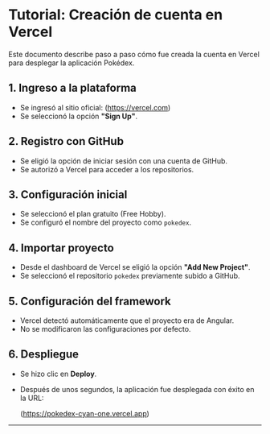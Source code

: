 # Tutorial: Creación de cuenta en Vercel

Este documento describe paso a paso cómo fue creada la cuenta en Vercel para desplegar la aplicación Pokédex.

## 1. Ingreso a la plataforma
- Se ingresó al sitio oficial: (https://vercel.com)
- Se seleccionó la opción **"Sign Up"**.

## 2. Registro con GitHub
- Se eligió la opción de iniciar sesión con una cuenta de GitHub.
- Se autorizó a Vercel para acceder a los repositorios.

## 3. Configuración inicial
- Se seleccionó el plan gratuito (Free Hobby).
- Se configuró el nombre del proyecto como `pokedex`.

## 4. Importar proyecto
- Desde el dashboard de Vercel se eligió la opción **"Add New Project"**.
- Se seleccionó el repositorio `pokedex` previamente subido a GitHub.

## 5. Configuración del framework
- Vercel detectó automáticamente que el proyecto era de Angular.
- No se modificaron las configuraciones por defecto.

## 6. Despliegue
- Se hizo clic en **Deploy**.
- Después de unos segundos, la aplicación fue desplegada con éxito en la URL:
  
  (https://pokedex-cyan-one.vercel.app)

---
